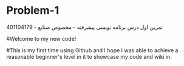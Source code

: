 # Problem-1
تمرین اول درس برنامه نویسی پیشرفته - مخصوص صنایع - 401104179

#Welcome to my new code!

#This is my first time using Github and I hope I was able to achieve a reasonable beginner's level in it to showcase my code and wiki in.
